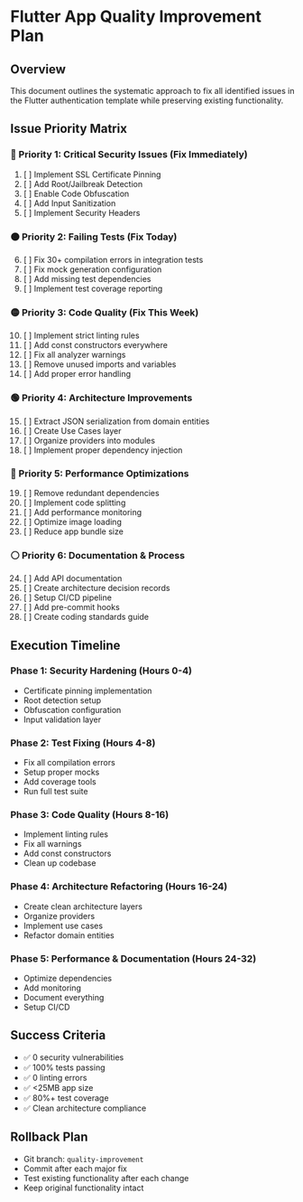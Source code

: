 # Flutter App Quality Improvement Plan

## Overview
This document outlines the systematic approach to fix all identified issues in the Flutter authentication template while preserving existing functionality.

## Issue Priority Matrix

### 🔴 Priority 1: Critical Security Issues (Fix Immediately)
1. [ ] Implement SSL Certificate Pinning
2. [ ] Add Root/Jailbreak Detection
3. [ ] Enable Code Obfuscation
4. [ ] Add Input Sanitization
5. [ ] Implement Security Headers

### 🟠 Priority 2: Failing Tests (Fix Today)
6. [ ] Fix 30+ compilation errors in integration tests
7. [ ] Fix mock generation configuration
8. [ ] Add missing test dependencies
9. [ ] Implement test coverage reporting

### 🟡 Priority 3: Code Quality (Fix This Week)
10. [ ] Implement strict linting rules
11. [ ] Add const constructors everywhere
12. [ ] Fix all analyzer warnings
13. [ ] Remove unused imports and variables
14. [ ] Add proper error handling

### 🟢 Priority 4: Architecture Improvements
15. [ ] Extract JSON serialization from domain entities
16. [ ] Create Use Cases layer
17. [ ] Organize providers into modules
18. [ ] Implement proper dependency injection

### 🔵 Priority 5: Performance Optimizations
19. [ ] Remove redundant dependencies
20. [ ] Implement code splitting
21. [ ] Add performance monitoring
22. [ ] Optimize image loading
23. [ ] Reduce app bundle size

### ⚪ Priority 6: Documentation & Process
24. [ ] Add API documentation
25. [ ] Create architecture decision records
26. [ ] Setup CI/CD pipeline
27. [ ] Add pre-commit hooks
28. [ ] Create coding standards guide

## Execution Timeline

### Phase 1: Security Hardening (Hours 0-4)
- Certificate pinning implementation
- Root detection setup
- Obfuscation configuration
- Input validation layer

### Phase 2: Test Fixing (Hours 4-8)
- Fix all compilation errors
- Setup proper mocks
- Add coverage tools
- Run full test suite

### Phase 3: Code Quality (Hours 8-16)
- Implement linting rules
- Fix all warnings
- Add const constructors
- Clean up codebase

### Phase 4: Architecture Refactoring (Hours 16-24)
- Create clean architecture layers
- Organize providers
- Implement use cases
- Refactor domain entities

### Phase 5: Performance & Documentation (Hours 24-32)
- Optimize dependencies
- Add monitoring
- Document everything
- Setup CI/CD

## Success Criteria
- ✅ 0 security vulnerabilities
- ✅ 100% tests passing
- ✅ 0 linting errors
- ✅ <25MB app size
- ✅ 80%+ test coverage
- ✅ Clean architecture compliance

## Rollback Plan
- Git branch: `quality-improvement`
- Commit after each major fix
- Test existing functionality after each change
- Keep original functionality intact